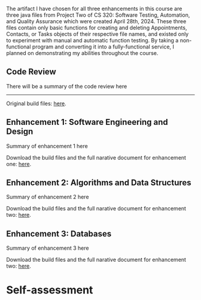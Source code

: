 The artifact I have chosen for all three enhancements in this course are three java files from Project Two of CS 320: Software Testing, Automation, and Quality Assurance which were created April 28th, 2024. These three files contain only basic functions for creating and deleting Appointments, Contacts, or Tasks objects of their respective file names, and existed only to experiment with manual and automatic function testing. By taking a non-functional program and converting it into a fully-functional service, I planned on demonstrating my abilities throughout the course.

## Code Review

There will be a summary of the code review here

---

Original build files: [here](https://github.com/SunWeatherby/sunweatherby.github.io/tree/Original).

## Enhancement 1: Software Engineering and Design

Summary of enhancement 1 here

Download the build files and the full narative document for enhancement one: [here](https://github.com/SunWeatherby/sunweatherby.github.io/tree/EnhancementOne).

## Enhancement 2: Algorithms and Data Structures

Summary of enhancement 2 here

Download the build files and the full narative document for enhancement two: [here](https://github.com/SunWeatherby/sunweatherby.github.io/tree/EnhancementTwo).

## Enhancement 3: Databases

Summary of enhancement 3 here

Download the build files and the full narative document for enhancement two: [here](https://github.com/SunWeatherby/sunweatherby.github.io/tree/EnhancementThree).

# Self-assessment
